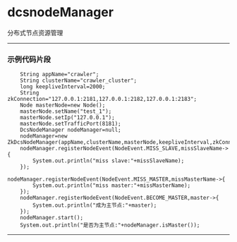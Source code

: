 # dcsnodeManager
分布式节点资源管理

---
### 示例代码片段
		String appName="crawler";
		String clusterName="crawler_cluster";
		long keepliveInterval=2000;
		String zkConnection="127.0.0.1:2181,127.0.0.1:2182,127.0.0.1:2183";
		Node masterNode=new Node();
		masterNode.setName("test_1");
		masterNode.setIp("127.0.0.1");
		masterNode.setTrafficPort(8181);
		DcsNodeManager nodeManager=null;
		nodeManager=new ZkDcsNodeManager(appName,clusterName,masterNode,keepliveInterval,zkConnection); 
		nodeManager.registerNodeEvent(NodeEvent.MISS_SLAVE,missSlaveName->{
			System.out.println("miss slave:"+missSlaveName);
		});
		nodeManager.registerNodeEvent(NodeEvent.MISS_MASTER,missMasterName->{
			System.out.println("miss master:"+missMasterName);
		});
		nodeManager.registerNodeEvent(NodeEvent.BECOME_MASTER,master->{
			System.out.println("成为主节点:"+master);
		});
		nodeManager.start();
		System.out.println("是否为主节点:"+nodeManager.isMaster());
---